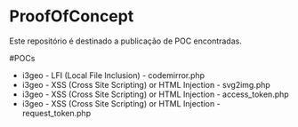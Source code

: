 # ProofOfConcept
Este repositório é destinado a publicação de POC encontradas.

#POCs
- i3geo - LFI (Local File Inclusion)                   - codemirror.php
- i3geo - XSS (Cross Site Scripting) or HTML Injection - svg2img.php
- i3geo - XSS (Cross Site Scripting) or HTML Injection - access_token.php
- i3geo - XSS (Cross Site Scripting) or HTML Injection - request_token.php
